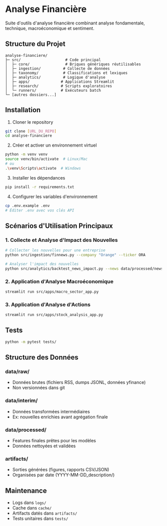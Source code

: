 # Analyse Financière

Suite d'outils d'analyse financière combinant analyse fondamentale, technique, macroéconomique et sentiment.

## Structure du Projet

```
analyse-financiere/
├─ src/                    # Code principal
│  ├─ core/                # Briques génériques réutilisables
│  ├─ ingestion/          # Collecte de données
│  ├─ taxonomy/           # Classifications et lexiques
│  ├─ analytics/          # Logique d'analyse
│  ├─ apps/              # Applications Streamlit
│  ├─ research/          # Scripts exploratoires
│  └─ runners/           # Exécuteurs batch
└─ [autres dossiers...]
```

## Installation

1. Cloner le repository
```bash
git clone [URL_DU_REPO]
cd analyse-financiere
```

2. Créer et activer un environnement virtuel
```bash
python -m venv venv
source venv/bin/activate  # Linux/Mac
# ou
.\venv\Scripts\activate  # Windows
```

3. Installer les dépendances
```bash
pip install -r requirements.txt
```

4. Configurer les variables d'environnement
```bash
cp .env.example .env
# Éditer .env avec vos clés API
```

## Scénarios d'Utilisation Principaux

### 1. Collecte et Analyse d'Impact des Nouvelles

```bash
# Collecter les nouvelles pour une entreprise
python src/ingestion/finnews.py --company "Orange" --ticker ORA

# Analyser l'impact des nouvelles
python src/analytics/backtest_news_impact.py --news data/processed/news_enriched.jsonl
```

### 2. Application d'Analyse Macroéconomique

```bash
streamlit run src/apps/macro_sector_app.py
```

### 3. Application d'Analyse d'Actions

```bash
streamlit run src/apps/stock_analysis_app.py
```

## Tests

```bash
python -m pytest tests/
```

## Structure des Données

### data/raw/
- Données brutes (fichiers RSS, dumps JSONL, données yfinance)
- Non versionnées dans git

### data/interim/
- Données transformées intermédiaires
- Ex: nouvelles enrichies avant agrégation finale

### data/processed/
- Features finales prêtes pour les modèles
- Données nettoyées et validées

### artifacts/
- Sorties générées (figures, rapports CSV/JSON)
- Organisées par date (YYYY-MM-DD_description/)

## Maintenance

- Logs dans `logs/`
- Cache dans `cache/`
- Artifacts datés dans `artifacts/`
- Tests unitaires dans `tests/`
